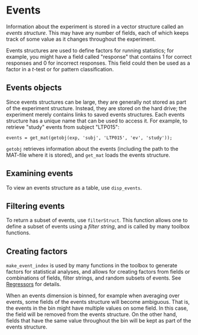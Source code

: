 # Events #

Information about the experiment is stored in a vector structure called an _events structure_.  This may have any number of fields, each of which keeps track of some value as it changes throughout the experiment.

Events structures are used to define factors for running statistics; for example, you might have a field called "response" that contains 1 for correct responses and 0 for incorrect responses.  This field could then be used as a factor in a _t_-test or for pattern classification.

## Events objects ##

Since events structures can be large, they are generally not stored as part of the experiment structure.  Instead, they are stored on the hard drive; the experiment merely contains links to saved events structures.  Each events structure has a unique name that can be used to access it.  For example, to retrieve "study" events from subject "LTP015":

```
events = get_mat(getobj(exp, 'subj', 'LTP015', 'ev', 'study'));
```

`getobj` retrieves information about the events (including the path to the MAT-file where it is stored), and `get_mat` loads the events structure.

## Examining events ##

To view an events structure as a table, use `disp_events`.

## Filtering events ##

To return a subset of events, use `filterStruct`.  This function allows one to define a subset of events using a _filter string_, and is called by many toolbox functions.

## Creating factors ##

`make_event_index` is used by many functions in the toolbox to generate factors for statistical analyses, and allows for creating factors from fields or combinations of fields, filter strings, and random subsets of events. See [Regressors](Regressors.md) for details.

When an events dimension is binned, for example when averaging over events, some fields of the events structure will become ambiguous.  That is, the events in the bin might have multiple values on some field.
In this case, the field will be removed from the events structure.  On the other hand, fields that have the same value throughout the bin will be kept as part of the events structure.
